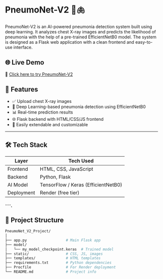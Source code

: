 # PneumoNet-V2 🔬🫁

PneumoNet-V2 is an AI-powered pneumonia detection system built using deep learning. It analyzes chest X-ray images and predicts the likelihood of pneumonia with the help of a pre-trained EfficientNetB0 model. The system is designed as a Flask web application with a clean frontend and easy-to-use interface.

## 🌐 Live Demo

🚀 [Click here to try PneumoNet-V2](https://pneumonet-v2-2.onrender.com/)

## 📸 Features

- ✅ Upload chest X-ray images
- 🧠 Deep Learning-based pneumonia detection using EfficientNetB0
- 📊 Real-time prediction results
- 🌐 Flask backend with HTML/CSS/JS frontend
- 📁 Easily extendable and customizable

---

## 🛠️ Tech Stack

| Layer        | Tech Used                        |
|-------------|-----------------------------------|
| Frontend     | HTML, CSS, JavaScript            |
| Backend      | Python, Flask                    |
| AI Model     | TensorFlow / Keras (EfficientNetB0) |
| Deployment   | Render (free tier)               |

---̨

## 📂 Project Structure

```bash
PneumoNet_V2_Project/
│
├── app.py                  # Main Flask app
├── model/
│   └── my_model_checkpoint.keras  # Trained model
├── static/                 # CSS, JS, images
├── templates/              # HTML templates
├── requirements.txt        # Python dependencies
├── Procfile                # For Render deployment
└── README.md               # Project info
